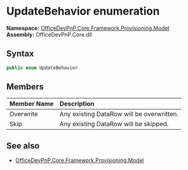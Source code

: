 # UpdateBehavior  enumeration
  

**Namespace:** [OfficeDevPnP.Core.Framework.Provisioning.Model](OfficeDevPnP.Core.Framework.Provisioning.Model.md)  
**Assembly:** OfficeDevPnP.Core.dll  
## Syntax
```C#
public enum UpdateBehavior
```
## Members
|**Member Name**|**Description**|
|:-----|:-----|
| Overwrite | Any existing DataRow will be overwritten.
| Skip | Any existing DataRow will be skipped.

## See also
- [OfficeDevPnP.Core.Framework.Provisioning.Model](OfficeDevPnP.Core.Framework.Provisioning.Model.md)
